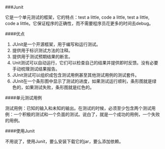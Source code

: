 ###Junit

它是一个单元测试的框架，它的特点：test a little, code a little, test a little, code a little。它保证程序的正确性，而不需要程序员花更多的时间去debug。

####优点
1. JUnit是一个开源框架，用于编写和运行测试。
2. 提供用于标识测试方法的注释。
3. 提供用于测试预期结果的断言。
4. Unit测试可以自动运行，它们可以检查自己的结果并提供即时反馈。没有必要手动梳理测试结果报告。
5. JUnit测试可以组织成包含测试用例甚至其他测试用例的测试套件。
6. JUnit在一个条形图中显示了测试的进度，如果测试运行顺利，条形图就是绿色的，如果测试失败，条形图就是红色的。

####单元测试用例

测试用例：已知的输入和未知的输出。在测试的时候，必须至少包含两个测试用例：一个积极的测试和一个负面的测试。说白了，就是一个成功的用例，一个失败的用例。

####使用Junit

不用说了，使用Junit，要么安装下载它的jar，要么添加依赖。











